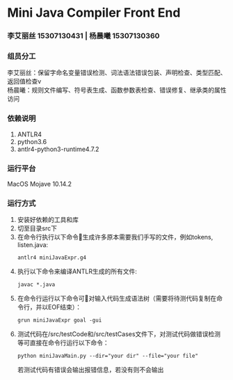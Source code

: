 # Mini Java Compiler Front End
### 李艾丽丝 15307130431 | 杨晨曦 15307130360

### 组员分工
李艾丽丝：保留字命名变量错误检测、词法语法错误包装、声明检查、类型匹配、返回值检查v   
杨晨曦：规则文件编写、符号表生成、函数参数表检查、错误修复、继承类的属性访问
### 依赖说明
1. ANTLR4
2. python3.6
3. antlr4-python3-runtime4.7.2

### 运行平台
MacOS Mojave 10.14.2 

### 运行方式
1. 安装好依赖的工具和库
2. 切至目录src下
3. 在命令行执行以下命令生成许多原本需要我们手写的文件，例如tokens, listen.java:
    ```
    antlr4 miniJavaExpr.g4
    ```
4. 执行以下命令来编译ANTLR生成的所有文件:
    ```
    javac *.java
    ```
5. 在命令行运行以下命令可对输入代码生成语法树（需要将待测代码复制在命令行，并以EOF结束）：
    ```
    grun miniJavaExpr goal -gui
    ```
6. 测试代码在/src/testCode和/src/testCases文件下，对测试代码做错误检测等可直接在命令行运行以下命令：
   ```
   python miniJavaMain.py --dir="your dir" --file="your file"
   ```
   若测试代码有错误会输出报错信息，若没有则不会输出